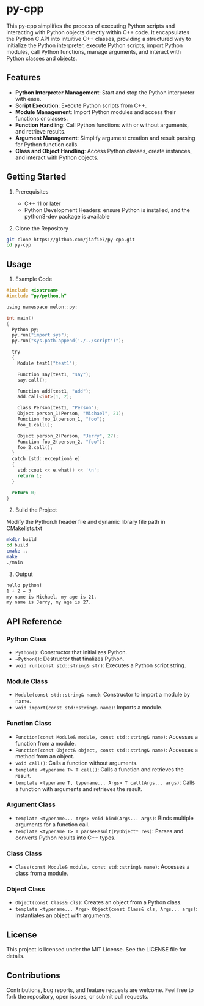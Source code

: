 # py-cpp

This py-cpp simplifies the process of executing Python scripts and interacting with Python objects directly within C++ code. It encapsulates the Python C API into intuitive C++ classes, providing a structured way to initialize the Python interpreter, execute Python scripts, import Python modules, call Python functions, manage arguments, and interact with Python classes and objects.

## Features

- **Python Interpreter Management**: Start and stop the Python interpreter with ease.
- **Script Execution**: Execute Python scripts from C++.
- **Module Management**: Import Python modules and access their functions or classes.
- **Function Handling**: Call Python functions with or without arguments, and retrieve results.
- **Argument Management**: Simplify argument creation and result parsing for Python function calls.
- **Class and Object Handling**: Access Python classes, create instances, and interact with Python objects.

## Getting Started

1. Prerequisites

   - C++ 11 or later
   - Python Development Headers: ensure Python is installed, and the python3-dev package is available

2. Clone the Repository

```bash
git clone https://github.com/jiafie7/py-cpp.git
cd py-cpp
```

## Usage

1. Example Code

```c
#include <iostream>
#include "py/python.h"

using namespace melon::py;

int main()
{
  Python py;
  py.run("import sys");
  py.run("sys.path.append('./../script')");

  try
  {
    Module test1("test1");

    Function say(test1, "say");
    say.call();

    Function add(test1, "add");
    add.call<int>(1, 2);

    Class Person(test1, "Person");
    Object person_1(Person, "Michael", 21);
    Function foo_1(person_1, "foo");
    foo_1.call();

    Object person_2(Person, "Jerry", 27);
    Function foo_2(person_2, "foo");
    foo_2.call();
  }
  catch (std::exception& e)
  {
    std::cout << e.what() << '\n';
    return 1;
  }

  return 0;
}
```

2. Build the Project

Modify the Python.h header file and dynamic library file path in CMakelists.txt

```bash
mkdir build
cd build
cmake ..
make
./main
```

3. Output

```bash
hello python!
1 + 2 = 3
my name is Michael, my age is 21.
my name is Jerry, my age is 27.
```

## API Reference

### Python Class

- `Python()`: Constructor that initializes Python.
- `~Python()`: Destructor that finalizes Python.
- `void run(const std::string& str)`: Executes a Python script string.

### Module Class

- `Module(const std::string& name)`: Constructor to import a module by name.
- `void import(const std::string& name)`: Imports a module.

### Function Class

- `Function(const Module& module, const std::string& name)`: Accesses a function from a module.
- `Function(const Object& object, const std::string& name)`: Accesses a method from an object.
- `void call()`: Calls a function without arguments.
- `template <typename T> T call()`: Calls a function and retrieves the result.
- `template <typename T, typename... Args> T call(Args... args)`: Calls a function with arguments and retrieves the result.

### Argument Class

- `template <typename... Args> void bind(Args... args)`: Binds multiple arguments for a function call.
- `template <typename T> T parseResult(PyObject* res)`: Parses and converts Python results into C++ types.

### Class Class

- `Class(const Module& module, const std::string& name)`: Accesses a class from a module.

### Object Class

- `Object(const Class& cls)`: Creates an object from a Python class.
- `template <typename... Args> Object(const Class& cls, Args... args)`: Instantiates an object with arguments.

## License

This project is licensed under the MIT License. See the LICENSE file for details.

## Contributions

Contributions, bug reports, and feature requests are welcome. Feel free to fork the repository, open issues, or submit pull requests.

